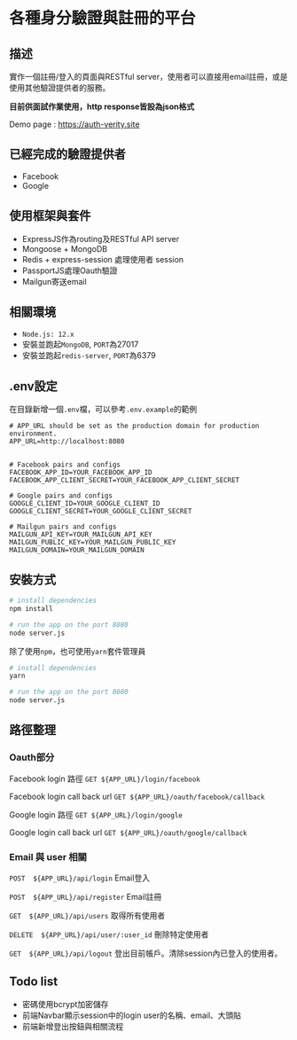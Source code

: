 # 各種身分驗證與註冊的平台


## 描述
實作一個註冊/登入的頁面與RESTful server，使用者可以直接用email註冊，或是使用其他驗證提供者的服務。

__目前供面試作業使用，http response皆設為json格式__

Demo page : https://auth-verity.site

## 已經完成的驗證提供者

- Facebook
- Google

## 使用框架與套件

- ExpressJS作為routing及RESTful API server
- Mongoose + MongoDB
- Redis + express-session 處理使用者 session
- PassportJS處理Oauth驗證
- Mailgun寄送email

## 相關環境

- `Node.js: 12.x`
- 安裝並跑起`MongoDB`, `PORT`為27017
- 安裝並跑起`redis-server`, `PORT`為6379

## .env設定
在目錄新增一個`.env`檔，可以參考`.env.example`的範例

```
# APP_URL should be set as the production domain for production environment.
APP_URL=http://localhost:8080


# Facebook pairs and configs
FACEBOOK_APP_ID=YOUR_FACEBOOK_APP_ID
FACEBOOK_APP_CLIENT_SECRET=YOUR_FACEBOOK_APP_CLIENT_SECRET

# Google pairs and configs
GOOGLE_CLIENT_ID=YOUR_GOOGLE_CLIENT_ID
GOOGLE_CLIENT_SECRET=YOUR_GOOGLE_CLIENT_SECRET

# Mailgun pairs and configs
MAILGUN_API_KEY=YOUR_MAILGUN_API_KEY
MAILGUN_PUBLIC_KEY=YOUR_MAILGUN_PUBLIC_KEY
MAILGUN_DOMAIN=YOUR_MAILGUN_DOMAIN
```

## 安裝方式

```sh
# install dependencies
npm install

# run the app on the port 8080
node server.js
```

除了使用`npm`，也可使用`yarn`套件管理員

```sh
# install dependencies
yarn

# run the app on the port 8080
node server.js
```

## 路徑整理

### Oauth部分

Facebook login 路徑 `GET ${APP_URL}/login/facebook`

Facebook login call back url `GET ${APP_URL}/oauth/facebook/callback`

Google login 路徑 `GET ${APP_URL}/login/google`

Google login call back url `GET ${APP_URL}/oauth/google/callback`

### Email 與 user 相關

`POST  ${APP_URL}/api/login` Email登入

`POST  ${APP_URL}/api/register` Email註冊

`GET  ${APP_URL}/api/users` 取得所有使用者

`DELETE  ${APP_URL}/api/user/:user_id` 刪除特定使用者

`GET  ${APP_URL}/api/logout` 登出目前帳戶。清除session內已登入的使用者。

## Todo list

- 密碼使用bcrypt加密儲存
- 前端Navbar顯示session中的login user的名稱、email、大頭貼
- 前端新增登出按鈕與相關流程

